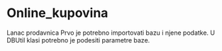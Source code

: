 # Online_kupovina
Lanac prodavnica
Prvo je potrebno importovati bazu i njene podatke.
U DBUtil klasi potrebno je podesiti parametre baze.
